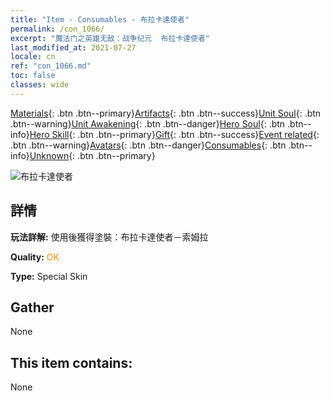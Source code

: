 ```yaml
---
title: "Item - Consumables - 布拉卡達使者"
permalink: /con_1066/
excerpt: "魔法门之英雄无敌：战争纪元  布拉卡達使者"
last_modified_at: 2021-07-27
locale: cn
ref: "con_1066.md"
toc: false
classes: wide
---
```

 [Materials](/ItemsCN/){: .btn .btn--primary}[Artifacts](/ItemsCN/Artifacts/){: .btn .btn--success}[Unit Soul](/ItemsCN/UnitSoul/){: .btn .btn--warning}[Unit Awakening](/ItemsCN/UnitAwakening/){: .btn .btn--danger}[Hero Soul](/ItemsCN/HeroSoul/){: .btn .btn--info}[Hero Skill](/ItemsCN/HeroSkill/){: .btn .btn--primary}[Gift](/ItemsCN/Gift/){: .btn .btn--success}[Event related](/ItemsCN/Events/){: .btn .btn--warning}[Avatars](/ItemsCN/Avatars/){: .btn .btn--danger}[Consumables](/ItemsCN/Consumables/){: .btn .btn--info}[Unknown](/ItemsCN/Unknown/){: .btn .btn--primary}

 ![布拉卡達使者](/images/h/h_Solmyr4.jpg)

## 詳情
 **玩法詳解:** 使用後獲得塗裝：布拉卡達使者－索姆拉

 **Quality:** <span style="color: #FF8C00">OK</span>

 **Type:** Special Skin

## Gather

  None

## This item contains:

  None

